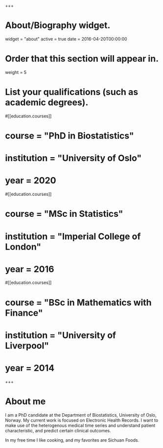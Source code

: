 +++
# About/Biography widget.
widget = "about"
active = true
date = 2016-04-20T00:00:00

# Order that this section will appear in.
weight = 5
# List your qualifications (such as academic degrees).
#[[education.courses]]
#  course = "PhD in Biostatistics"
#  institution = "University of Oslo"
#  year = 2020

#[[education.courses]]
#  course = "MSc in Statistics"
#  institution = "Imperial College of London"
#  year = 2016

#[[education.courses]]
#  course = "BSc in Mathematics with Finance"
#  institution = "University of Liverpool"
#  year = 2014

+++

# About me 

I am a PhD candidate at the Department of Biostatistics, University of Oslo, Norway. My current work is focused on Electronic Health Records. I want to make use of the heterogenous medical time series and understand patient characteristic, and predict certain clinical outcomes.





In my free time I like cooking, and my favorites are Sichuan Foods. 
